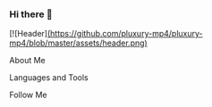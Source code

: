 ### Hi there 👋

[![Header][(https://github.com/pluxury-mp4/pluxury-mp4/blob/master/assets/header.png)](https://github.com/pluxury-mp4/pluxury-mp4/blob/main/assets/header.png)

About Me

Languages and Tools

Follow Me

<!--
**pluxury-mp4/pluxury-mp4** is a ✨ _special_ ✨ repository because its `README.md` (this file) appears on your GitHub profile.

Here are some ideas to get you started:

- 🔭 I’m currently working on ...
- 🌱 I’m currently learning ...
- 👯 I’m looking to collaborate on ...
- 🤔 I’m looking for help with ...
- 💬 Ask me about ...
- 📫 How to reach me: ...
- 😄 Pronouns: ...
- ⚡ Fun fact: ...
-->
